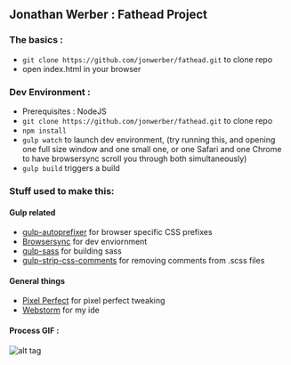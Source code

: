## Jonathan Werber : Fathead Project

### The basics :

 * `git clone https://github.com/jonwerber/fathead.git` to clone repo
 * open index.html in your browser

### Dev Environment :
 *  Prerequisites :  NodeJS
 * `git clone https://github.com/jonwerber/fathead.git` to clone repo
 * `npm install`
 * `gulp watch` to launch dev environment,  (try running this, and opening one full size window and one small one, or one Safari and one Chrome to have browsersync scroll you through both simultaneously)
 * `gulp build` triggers a build



### Stuff used to make this:

#### Gulp related
 * [gulp-autoprefixer](https://www.npmjs.com/package/gulp-autoprefixer) for browser specific CSS prefixes
 * [Browsersync](https://www.browsersync.io/docs/gulp) for dev enviornment
 * [gulp-sass](https://www.npmjs.com/package/gulp-sass) for building sass
 * [gulp-strip-css-comments](https://www.npmjs.com/package/gulp-strip-css-comments) for removing comments from .scss files

#### General things
 * [Pixel Perfect](http://www.welldonecode.com/perfectpixel/) for pixel perfect tweaking
 * [Webstorm](https://www.jetbrains.com/webstorm/) for my ide

 #### Process GIF :
 ![alt tag](https://jonwerber.github.io/fathead.gif)
